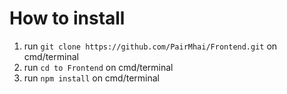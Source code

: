 # How to install
1. run `git clone https://github.com/PairMhai/Frontend.git` on cmd/terminal
2. run `cd to Frontend` on cmd/terminal
3. run `npm install` on cmd/terminal
